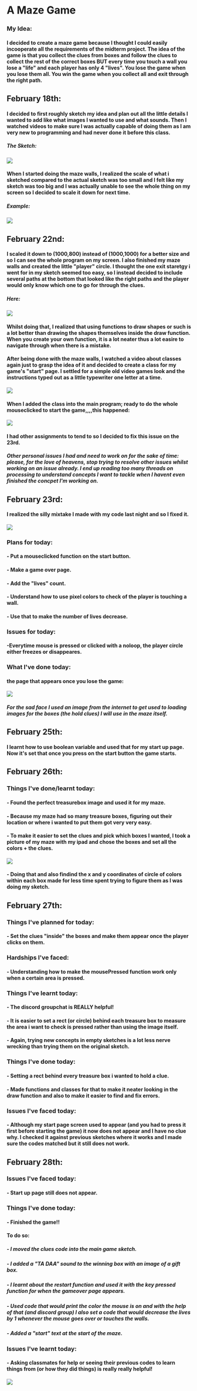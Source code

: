 # A Maze Game
### My Idea:
#### I decided to create a maze game because I thought I could easily incooperate all the requirements of the midterm project. The idea of the game is that you collect the clues from boxes and follow the clues to collect the rest of the correct boxes BUT every time you touch a wall you lose a "life" and each player has only 4 "lives". You lose the game when you lose them all. You win the game when you collect all and exit through the right path.
## February 18th:
#### I decided to first roughly sketch my idea and plan out all the little details I wanted to add like what images I wanted to use and what sounds. Then I watched videos to make sure I was actually capable of doing them as I am very new to programming and had never done it before this class.
##### The Sketch:
 ![](IMG_0543.jpg)
 #### When I started doing the maze walls, I realized the scale of what i sketched compared to the actual sketch was too small and I felt like my sketch was too big and I was actually unable to see the whole thing on my screen so I decided to scale it down for next time.
 ##### Example:
  ![](FirstProgress.jpg)
  ## February 22nd:
 #### I scaled it down to (1000,800) instead of (1000,1000) for a better size and so I can see the whole program on my screen. I also finished my maze walls and created the little "player" circle. I thought the one exit staretgy i went for in my sketch seemed too easy, so I instead decided to include several paths at the bottom that looked like the right paths and the player would only know which one to go for through the clues.
 ##### Here:
 ![](Mazewalls.jpg)
 #### Whilst doing that, I realized that using functions to draw shapes or such is a lot better than drawing the shapes themselves inside the draw function. When you create your own function, it is a lot neater thus a lot easire to navigate through when there is a mistake. 
 #### After being done with the maze walls, I watched a video about classes again just to grasp the idea of it and decided to create a class for my game's "start" page. I settled for a simple old video games look and the instructions typed out as a little typewriter one letter at a time.
 ![](gamestartpage.jpg)
 #### When I added the class into the main program; ready to do the whole mouseclicked to start the game,,,,this happened:
 ![](Theissue.jpg)
#### I had other assignments to tend to so I decided to fix this issue on the 23rd.
##### Other personal issues I had and need to work on for the sake of time: please, for the love of heavens, stop trying to resolve other issues whilst working on an issue already. I end up reading too many threads on processing to understand concepts I want to tackle when I havent even finished the concpet I'm working on.
## February 23rd:
#### I realized the silly mixtake I made with my code last night and so I fixed it.
![](Fixedissue.jpg)
### Plans for today:
#### - Put a mouseclicked function on the start button.
#### - Make a game over page.
#### - Add the "lives" count.
#### - Understand how to use pixel colors to check of the player is touching a wall.
#### - Use that to make the number of lives decrease.
### Issues for today:
#### -Everytime mouse is pressed or clicked with a noloop, the player circle either freezes or disappeares.
### What I've done today:
#### the page that appears once you lose the game:
![](Losingpage.jpg)
##### For the sad face I used an image from the internet to get used to loading images for the boxes (the hold clues) I will use in the maze itself.
## February 25th:
#### I learnt how to use boolean variable and used that for my start up page. Now it's set that once you press on the start button the game starts.
## February 26th:
### Things I've done/learnt today:
#### - Found the perfect treasurebox image and used it for my maze. 
#### - Because my maze had so many treasure boxes, figuring out their location or where i wanted to put them got very very easy.
#### - To make it easier to set the clues and pick which boxes I wanted, I took a picture of my maze with my ipad and chose the boxes and set all the colors + the clues.
![](cluesprogress.jpg)
#### - Doing that and also findind the x and y coordinates of circle of colors within each box made for less time spent trying to figure them as I was doing my sketch.
## February 27th:
### Things I've planned for today:
#### - Set the clues "inside" the boxes and make them appear once the player clicks on them.
### Hardships I've faced:
#### - Understanding how to make the mousePressed function work only when a certain area is pressed.
### Things I've learnt today:
#### - The discord groupchat is REALLY helpful!
#### - It is easier to set a rect (or circle) behind each treasure box to measure the area i want to check is pressed rather than using the image itself.
#### - Again, trying new concepts in empty sketches is a lot less nerve wrecking than trying them on the original sketch.
### Things I've done today:
#### - Setting a rect behind every treasure box i wanted to hold a clue. 
#### - Made functions and classes for that to make it neater looking in the draw function and also to make it easier to find and fix errors.
### Issues I've faced today:
#### - Although my start page screen used to appear (and you had to press it first before starting the game) it now does not appear and I have no clue why. I checked it against previous sketches where it works and I made sure the codes matched but it still does not work.
## February 28th:
### Issues I've faced today:
#### - Start up page still does not appear.
### Things I've done today:
#### - Finished the game!!
#### To do so:
##### - I moved the clues code into the main game sketch.
##### - I added a "TA DAA" sound to the winning box with an image of a gift box.
##### - I learnt about the restart function and used it with the key pressed function for when the gameover page appears.
##### - Used code that would print the color the mouse is on and with the help of that (and discord group) I also set a code that would decrease the lives by 1 whenever the mouse goes over or touches the walls. 
##### - Added a "start" text at the start of the maze.
### Issues I've learnt today:
#### - Asking classmates for help or seeing their previous codes to learn things from (or how they did things) is really really helpful!
![](finishedmaze.png)
